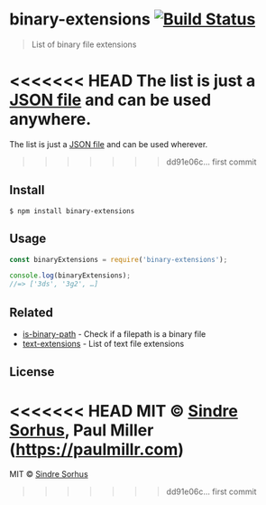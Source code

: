 # binary-extensions [![Build Status](https://travis-ci.org/sindresorhus/binary-extensions.svg?branch=master)](https://travis-ci.org/sindresorhus/binary-extensions)

> List of binary file extensions

<<<<<<< HEAD
The list is just a [JSON file](binary-extensions.json) and can be used anywhere.
=======
The list is just a [JSON file](binary-extensions.json) and can be used wherever.
>>>>>>> dd91e06c... first commit


## Install

```
$ npm install binary-extensions
```


## Usage

```js
const binaryExtensions = require('binary-extensions');

console.log(binaryExtensions);
//=> ['3ds', '3g2', …]
```


## Related

- [is-binary-path](https://github.com/sindresorhus/is-binary-path) - Check if a filepath is a binary file
- [text-extensions](https://github.com/sindresorhus/text-extensions) - List of text file extensions


## License

<<<<<<< HEAD
MIT © [Sindre Sorhus](https://sindresorhus.com), Paul Miller (https://paulmillr.com)
=======
MIT © [Sindre Sorhus](https://sindresorhus.com)
>>>>>>> dd91e06c... first commit
